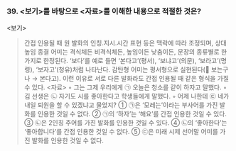 ### 39. <보기>를 바탕으로 <자료>를 이해한 내용으로 적절한 것은?
<보기>
> 간접 인용될 때 원 발화의 인칭․지시․시간 표현 등은 맥락에 따라 조정되며, 상대 높임 종결 어미는 격식체든 비격식체든, 높임이든 낮춤이든, 문장의 종류별로 한 가지로 한정된다. ‘보다’를 예로 들면 ‘본다고’(평서), ‘보냐고’(의문), ‘보라고’(명령), ‘보자고’(청유)처럼 나타난다. 감탄형 어미는 평서형으로 실현된다(󰃚 보는구나 → 본다고). 이런 이유로 서로 다른 발화라도 간접 인용될 때 같은 형식을 가질 수 있다.
<자료>
> ◦ 그는 그제 우리에게 ㉠ 오늘은 청소를 같이 하자고 말했다.
> ◦ 김 선생은 ㉡ 자기도 시를 좋아한다고 학생들에게 말했다.
> ◦ 어제 나한테 ㉢ 네가 내일 퇴원을 할 수 있겠냐고 물었지?
① ㉠은 ‘모레는’이라는 부사어를 가진 발화를 인용한 것일 수 없다.
② ㉠의 ‘하자’는 ‘해요’를 간접 인용한 것일 수 있다.
③ ㉡은 2인칭 주어를 가진 발화를 인용한 것일 수 있다.
④ ㉡의 ‘좋아한다’는 ‘좋아합니다’를 간접 인용한 것일 수 없다.
⑤ ㉢은 미래 시제 선어말 어미를 가진 발화를 인용한 것일 수 없다.